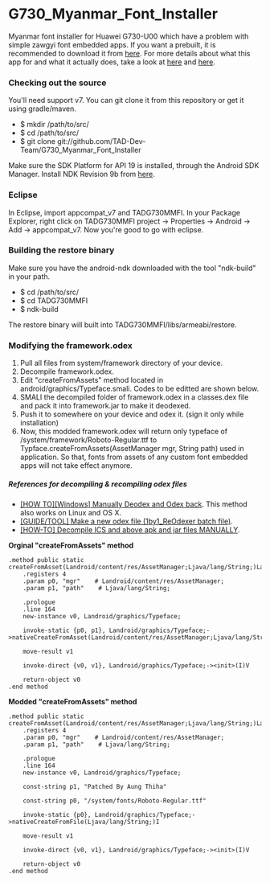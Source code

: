 G730_Myanmar_Font_Installer
===========================

Myanmar font installer for Huawei G730-U00 which have a problem with simple zawgyi font embedded apps.
If you want a prebuilt, it is recommended to download it from [here](http://d-h.st/UVX).
For more details about what this app for and what it actually does, take a look at [here](https://www.facebook.com/talentambitiondestiny/posts/1435469900069838?fref=nf) and [here](https://www.facebook.com/talentambitiondestiny/posts/1436301329986695).

### Checking out the source

You'll need support v7. You can git clone it from this repository or get it using gradle/maven.

* $ mkdir /path/to/src/
* $ cd /path/to/src/
* $ git clone git://github.com/TAD-Dev-Team/G730_Myanmar_Font_Installer

Make sure the SDK Platform for API 19 is installed, through the Android SDK Manager.  Install NDK Revision 9b from [here](http://developer.android.com/tools/sdk/ndk/index.html).

### Eclipse

In Eclipse, import appcompat_v7 and TADG730MMFI. In your Package Explorer, right click on TADG730MMFI project -> Properties -> Android -> Add -> appcompat_v7. Now you're good to go with eclipse.

### Building the restore binary

Make sure you have the android-ndk downloaded with the tool "ndk-build" in your path.

* $ cd /path/to/src/
* $ cd TADG730MMFI
* $ ndk-build

The restore binary will built into TADG730MMFI/libs/armeabi/restore.

### Modifying the framework.odex

1. Pull all files from system/framework directory of your device.
2. Decompile framework.odex.
3. Edit "createFromAssets" method located in android/graphics/Typeface.smali. Codes to be editted are shown below.
4. SMALI the decompiled folder of framework.odex in a classes.dex file and pack it into framework.jar to make it deodexed.
5. Push it to somewhere on your device and odex it. (sign it only while installation)
6. Now, this modded framework.odex will return only typeface of /system/framework/Roboto-Regular.ttf to Typface.createFromAssets(AssetManager mgr, String path) used in application. So that, fonts from assets of any custom font embedded apps will not take effect anymore.


##### References for decompiling & recompiling odex files
* [
[HOW TO][Windows] Manually Deodex and Odex back](http://forum.xda-developers.com/galaxy-s2/themes-apps/how-to-manually-deodex-odex-t1208320). This method also works on Linux and OS X.
* [[GUIDE/TOOL] Make a new odex file (1by1_ReOdexer batch file)](http://forum.xda-developers.com/showthread.php?t=1853569).
* [
[HOW-TO] Decompile ICS and above apk and jar files MANUALLY](http://forum.xda-developers.com/showthread.php?t=1732635).

**Orginal "createFromAssets" method**
```
.method public static createFromAsset(Landroid/content/res/AssetManager;Ljava/lang/String;)Landroid/graphics/Typeface;
    .registers 4
    .param p0, "mgr"    # Landroid/content/res/AssetManager;
    .param p1, "path"    # Ljava/lang/String;

    .prologue
    .line 164
    new-instance v0, Landroid/graphics/Typeface;

    invoke-static {p0, p1}, Landroid/graphics/Typeface;->nativeCreateFromAsset(Landroid/content/res/AssetManager;Ljava/lang/String;)I

    move-result v1

    invoke-direct {v0, v1}, Landroid/graphics/Typeface;-><init>(I)V

    return-object v0
.end method
```
**Modded "createFromAssets" method**
```
.method public static createFromAsset(Landroid/content/res/AssetManager;Ljava/lang/String;)Landroid/graphics/Typeface;
    .registers 4
    .param p0, "mgr"    # Landroid/content/res/AssetManager;
    .param p1, "path"    # Ljava/lang/String;

    .prologue
    .line 164
    new-instance v0, Landroid/graphics/Typeface;

    const-string p1, "Patched By Aung Thiha"

    const-string p0, "/system/fonts/Roboto-Regular.ttf"

    invoke-static {p0}, Landroid/graphics/Typeface;->nativeCreateFromFile(Ljava/lang/String;)I

    move-result v1

    invoke-direct {v0, v1}, Landroid/graphics/Typeface;-><init>(I)V

    return-object v0
.end method
```
